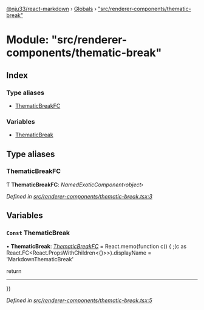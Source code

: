 [@nju33/react-markdown](../README.md) › [Globals](../globals.md) › ["src/renderer-components/thematic-break"](_src_renderer_components_thematic_break_.md)

# Module: "src/renderer-components/thematic-break"

## Index

### Type aliases

* [ThematicBreakFC](_src_renderer_components_thematic_break_.md#thematicbreakfc)

### Variables

* [ThematicBreak](_src_renderer_components_thematic_break_.md#const-thematicbreak)

## Type aliases

###  ThematicBreakFC

Ƭ **ThematicBreakFC**: *NamedExoticComponent‹object›*

*Defined in [src/renderer-components/thematic-break.tsx:3](https://github.com/nju33/react-markdown/blob/6bc1522/src/renderer-components/thematic-break.tsx#L3)*

## Variables

### `Const` ThematicBreak

• **ThematicBreak**: *[ThematicBreakFC](_src_renderer_components_thematic_break_.md#thematicbreakfc)* = React.memo(function c() {
  ;(c as React.FC<React.PropsWithChildren<{}>>).displayName =
    'MarkdownThematicBreak'

  return <hr className="md__thematic-break" />
})

*Defined in [src/renderer-components/thematic-break.tsx:5](https://github.com/nju33/react-markdown/blob/6bc1522/src/renderer-components/thematic-break.tsx#L5)*
